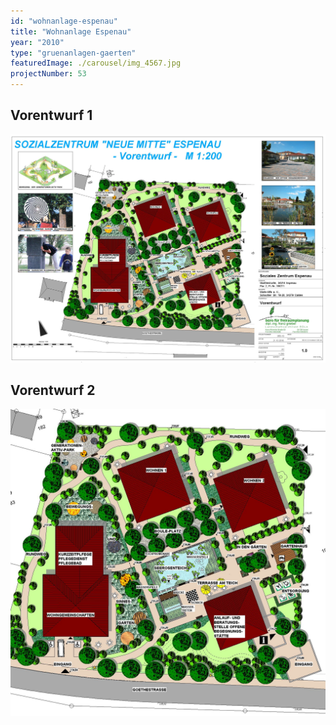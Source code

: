 ```yaml
---
id: "wohnanlage-espenau"
title: "Wohnanlage Espenau"
year: "2010"
type: "gruenanlagen-gaerten"
featuredImage: ./carousel/img_4567.jpg
projectNumber: 53
---
```


## Vorentwurf 1
![Vorentwurf 1](./images/53vorentwurf.jpg)

## Vorentwurf 2
![Vorentwurf 2](./images/53vorentwurf2.jpg)